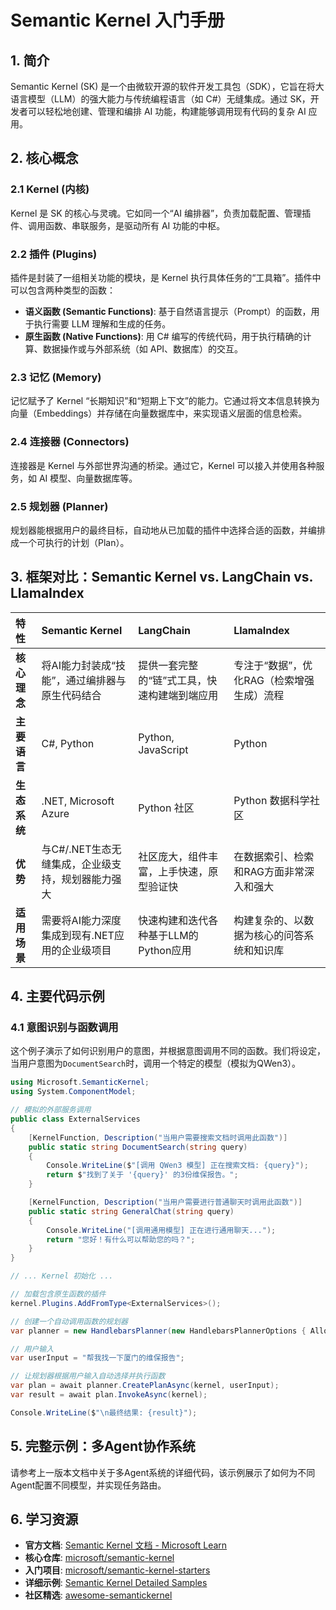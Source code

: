 # Semantic Kernel 入门手册

## 1. 简介

Semantic Kernel (SK) 是一个由微软开源的软件开发工具包（SDK），它旨在将大语言模型（LLM）的强大能力与传统编程语言（如 C#）无缝集成。通过 SK，开发者可以轻松地创建、管理和编排 AI 功能，构建能够调用现有代码的复杂 AI 应用。

## 2. 核心概念

### 2.1 Kernel (内核)

Kernel 是 SK 的核心与灵魂。它如同一个“AI 编排器”，负责加载配置、管理插件、调用函数、串联服务，是驱动所有 AI 功能的中枢。

### 2.2 插件 (Plugins)

插件是封装了一组相关功能的模块，是 Kernel 执行具体任务的“工具箱”。插件中可以包含两种类型的函数：

*   **语义函数 (Semantic Functions)**: 基于自然语言提示（Prompt）的函数，用于执行需要 LLM 理解和生成的任务。
*   **原生函数 (Native Functions)**: 用 C# 编写的传统代码，用于执行精确的计算、数据操作或与外部系统（如 API、数据库）的交互。

### 2.3 记忆 (Memory)

记忆赋予了 Kernel “长期知识”和“短期上下文”的能力。它通过将文本信息转换为向量（Embeddings）并存储在向量数据库中，来实现语义层面的信息检索。

### 2.4 连接器 (Connectors)

连接器是 Kernel 与外部世界沟通的桥梁。通过它，Kernel 可以接入并使用各种服务，如 AI 模型、向量数据库等。

### 2.5 规划器 (Planner)

规划器能根据用户的最终目标，自动地从已加载的插件中选择合适的函数，并编排成一个可执行的计划（Plan）。

## 3. 框架对比：Semantic Kernel vs. LangChain vs. LlamaIndex

| 特性 | Semantic Kernel | LangChain | LlamaIndex |
| :--- | :--- | :--- | :--- |
| **核心理念** | 将AI能力封装成“技能”，通过编排器与原生代码结合 | 提供一套完整的“链”式工具，快速构建端到端应用 | 专注于“数据”，优化RAG（检索增强生成）流程 |
| **主要语言** | C#, Python | Python, JavaScript | Python |
| **生态系统** | .NET, Microsoft Azure | Python 社区 | Python 数据科学社区 |
| **优势** | 与C#/.NET生态无缝集成，企业级支持，规划器能力强大 | 社区庞大，组件丰富，上手快速，原型验证快 | 在数据索引、检索和RAG方面非常深入和强大 |
| **适用场景** | 需要将AI能力深度集成到现有.NET应用的企业级项目 | 快速构建和迭代各种基于LLM的Python应用 | 构建复杂的、以数据为核心的问答系统和知识库 |

## 4. 主要代码示例

### 4.1 意图识别与函数调用

这个例子演示了如何识别用户的意图，并根据意图调用不同的函数。我们将设定，当用户意图为`DocumentSearch`时，调用一个特定的模型（模拟为QWen3）。

```csharp
using Microsoft.SemanticKernel;
using System.ComponentModel;

// 模拟的外部服务调用
public class ExternalServices
{
    [KernelFunction, Description("当用户需要搜索文档时调用此函数")]
    public static string DocumentSearch(string query)
    {
        Console.WriteLine($"[调用 QWen3 模型] 正在搜索文档: {query}");
        return $"找到了关于 '{query}' 的3份维保报告。";
    }

    [KernelFunction, Description("当用户需要进行普通聊天时调用此函数")]
    public static string GeneralChat(string query)
    {
        Console.WriteLine("[调用通用模型] 正在进行通用聊天...");
        return "您好！有什么可以帮助您的吗？";
    }
}

// ... Kernel 初始化 ...

// 加载包含原生函数的插件
kernel.Plugins.AddFromType<ExternalServices>();

// 创建一个自动调用函数的规划器
var planner = new HandlebarsPlanner(new HandlebarsPlannerOptions { AllowLoops = true });

// 用户输入
var userInput = "帮我找一下厦门的维保报告";

// 让规划器根据用户输入自动选择并执行函数
var plan = await planner.CreatePlanAsync(kernel, userInput);
var result = await plan.InvokeAsync(kernel);

Console.WriteLine($"\n最终结果: {result}");
```

## 5. 完整示例：多Agent协作系统

请参考上一版本文档中关于多Agent系统的详细代码，该示例展示了如何为不同Agent配置不同模型，并实现任务路由。

## 6. 学习资源

*   **官方文档**: [Semantic Kernel 文档 - Microsoft Learn](https://learn.microsoft.com/ja-jp/semantic-kernel/)
*   **核心仓库**: [microsoft/semantic-kernel](https://github.com/microsoft/semantic-kernel)
*   **入门项目**: [microsoft/semantic-kernel-starters](https://github.com/microsoft/semantic-kernel-starters)
*   **详细示例**: [Semantic Kernel Detailed Samples](https://learn.microsoft.com/ja-jp/semantic-kernel/get-started/detailed-samples)
*   **社区精选**: [awesome-semantickernel](https://github.com/geffzhang/awesome-semantickernel)

```